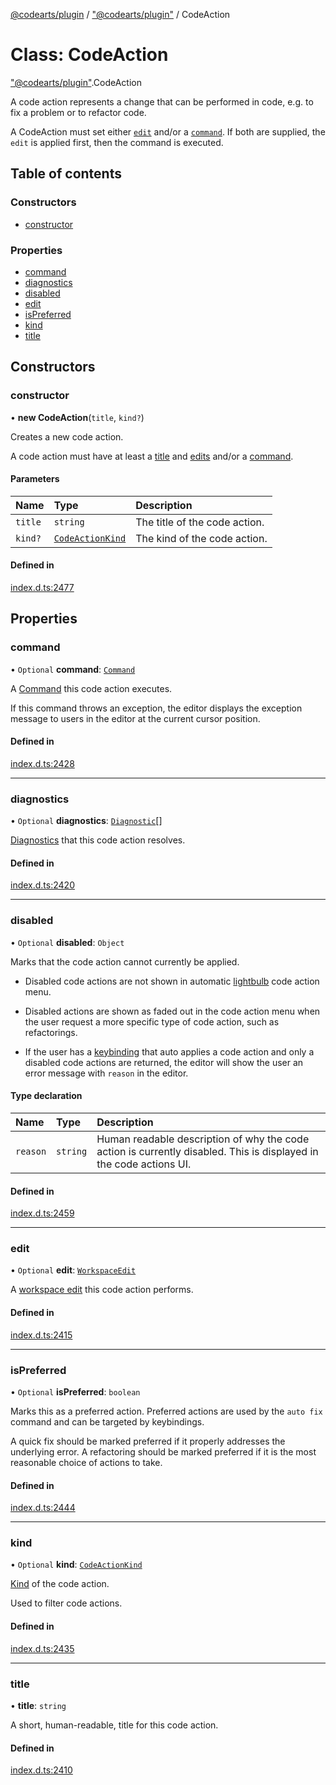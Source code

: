 [@codearts/plugin](../README.md) / ["@codearts/plugin"](../modules/_codearts_plugin_.md) / CodeAction

# Class: CodeAction

["@codearts/plugin"](../modules/_codearts_plugin_.md).CodeAction

A code action represents a change that can be performed in code, e.g. to fix a problem or
to refactor code.

A CodeAction must set either [`edit`](codearts_plugin_.CodeAction.md#edit) and/or a [`command`](codearts_plugin_.CodeAction.md#command). If both are supplied, the `edit` is applied first, then the command is executed.

## Table of contents

### Constructors

- [constructor](codearts_plugin_.CodeAction.md#constructor)

### Properties

- [command](codearts_plugin_.CodeAction.md#command)
- [diagnostics](codearts_plugin_.CodeAction.md#diagnostics)
- [disabled](codearts_plugin_.CodeAction.md#disabled)
- [edit](codearts_plugin_.CodeAction.md#edit)
- [isPreferred](codearts_plugin_.CodeAction.md#ispreferred)
- [kind](codearts_plugin_.CodeAction.md#kind)
- [title](codearts_plugin_.CodeAction.md#title)

## Constructors

### constructor

• **new CodeAction**(`title`, `kind?`)

Creates a new code action.

A code action must have at least a [title](codearts_plugin_.CodeAction.md#title) and [edits](codearts_plugin_.CodeAction.md#edit)
and/or a [command](codearts_plugin_.CodeAction.md#command).

#### Parameters

| Name | Type | Description |
| :------ | :------ | :------ |
| `title` | `string` | The title of the code action. |
| `kind?` | [`CodeActionKind`](codearts_plugin_.CodeActionKind.md) | The kind of the code action. |

#### Defined in

[index.d.ts:2477](https://github.com/shuyaqian/cloudide-plugin-api/blob/5b69219/index.d.ts#L2477)

## Properties

### command

• `Optional` **command**: [`Command`](../interfaces/codearts_plugin_.Command.md)

A [Command](../interfaces/codearts_plugin_.Command.md) this code action executes.

If this command throws an exception, the editor displays the exception message to users in the editor at the
current cursor position.

#### Defined in

[index.d.ts:2428](https://github.com/shuyaqian/cloudide-plugin-api/blob/5b69219/index.d.ts#L2428)

___

### diagnostics

• `Optional` **diagnostics**: [`Diagnostic`](codearts_plugin_.Diagnostic.md)[]

[Diagnostics](codearts_plugin_.Diagnostic.md) that this code action resolves.

#### Defined in

[index.d.ts:2420](https://github.com/shuyaqian/cloudide-plugin-api/blob/5b69219/index.d.ts#L2420)

___

### disabled

• `Optional` **disabled**: `Object`

Marks that the code action cannot currently be applied.

- Disabled code actions are not shown in automatic [lightbulb](https://code.visualstudio.com/docs/editor/editingevolved#_code-action)
code action menu.

- Disabled actions are shown as faded out in the code action menu when the user request a more specific type
of code action, such as refactorings.

- If the user has a [keybinding](https://code.visualstudio.com/docs/editor/refactoring#_keybindings-for-code-actions)
that auto applies a code action and only a disabled code actions are returned, the editor will show the user an
error message with `reason` in the editor.

#### Type declaration

| Name | Type | Description |
| :------ | :------ | :------ |
| `reason` | `string` | Human readable description of why the code action is currently disabled.  This is displayed in the code actions UI. |

#### Defined in

[index.d.ts:2459](https://github.com/shuyaqian/cloudide-plugin-api/blob/5b69219/index.d.ts#L2459)

___

### edit

• `Optional` **edit**: [`WorkspaceEdit`](codearts_plugin_.WorkspaceEdit.md)

A [workspace edit](codearts_plugin_.WorkspaceEdit.md) this code action performs.

#### Defined in

[index.d.ts:2415](https://github.com/shuyaqian/cloudide-plugin-api/blob/5b69219/index.d.ts#L2415)

___

### isPreferred

• `Optional` **isPreferred**: `boolean`

Marks this as a preferred action. Preferred actions are used by the `auto fix` command and can be targeted
by keybindings.

A quick fix should be marked preferred if it properly addresses the underlying error.
A refactoring should be marked preferred if it is the most reasonable choice of actions to take.

#### Defined in

[index.d.ts:2444](https://github.com/shuyaqian/cloudide-plugin-api/blob/5b69219/index.d.ts#L2444)

___

### kind

• `Optional` **kind**: [`CodeActionKind`](codearts_plugin_.CodeActionKind.md)

[Kind](codearts_plugin_.CodeActionKind.md) of the code action.

Used to filter code actions.

#### Defined in

[index.d.ts:2435](https://github.com/shuyaqian/cloudide-plugin-api/blob/5b69219/index.d.ts#L2435)

___

### title

• **title**: `string`

A short, human-readable, title for this code action.

#### Defined in

[index.d.ts:2410](https://github.com/shuyaqian/cloudide-plugin-api/blob/5b69219/index.d.ts#L2410)
